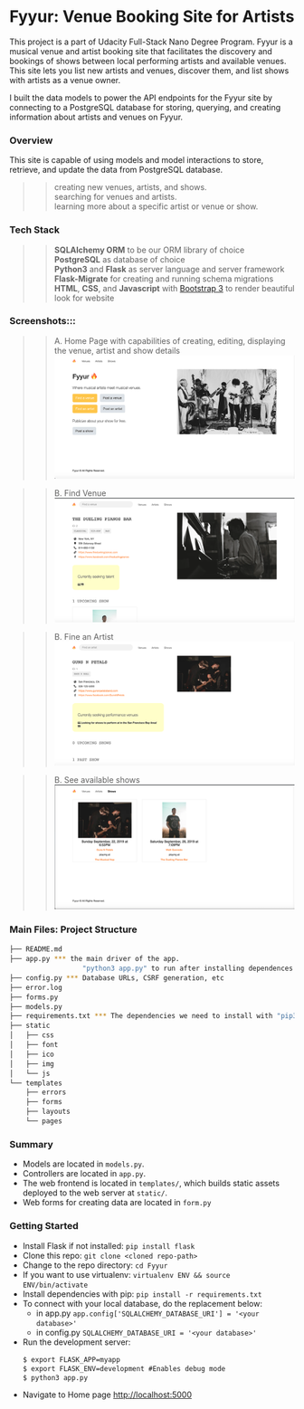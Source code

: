 # Fyyur: Venue Booking Site for Artists

This project is a part of Udacity Full-Stack Nano Degree Program. Fyyur is a musical venue and artist booking site that facilitates the discovery and bookings of shows between local performing artists and available venues. This site lets you list new artists and venues, discover them, and list shows with artists as a venue owner.

I built the data models to power the API endpoints for the Fyyur site by connecting to a PostgreSQL database for storing, querying, and creating information about artists and venues on Fyyur.

### Overview

This site is capable of using models and model interactions to store, retrieve, and update the data from PostgreSQL database.

>> creating new venues, artists, and shows.<br />
>> searching for venues and artists.<br />
>> learning more about a specific artist or venue or show.

### Tech Stack

>> **SQLAlchemy ORM** to be our ORM library of choice<br />
>> **PostgreSQL** as database of choice<br />
>> **Python3** and **Flask** as server language and server framework<br />
>> **Flask-Migrate** for creating and running schema migrations<br />
>> **HTML**, **CSS**, and **Javascript** with [Bootstrap 3](https://getbootstrap.com/docs/3.4/customize/) to render beautiful look for website

### Screenshots:::

>> A. Home Page with capabilities of creating, editing, displaying the venue, artist and show details
![Alt text](Image/fyyur_home_page.png?raw=true "Home Page")

>> B. Find Venue
![Alt text](Image/fyyur_find_venue.png?raw=true "Find Venue")

>> B. Fine an Artist
![Alt text](Image/fyyur_find_artist.png?raw=true "Find Artist")

>> B. See available shows
![Alt text](Image/fyyur_available_shows.png?raw=true "Available Shows")

### Main Files: Project Structure

  ```sh
  ├── README.md
  ├── app.py *** the main driver of the app.
                    "python3 app.py" to run after installing dependences
  ├── config.py *** Database URLs, CSRF generation, etc
  ├── error.log
  ├── forms.py
  ├── models.py  
  ├── requirements.txt *** The dependencies we need to install with "pip3 install -r requirements.txt"
  ├── static
  │   ├── css
  │   ├── font
  │   ├── ico
  │   ├── img
  │   └── js
  └── templates
      ├── errors
      ├── forms
      ├── layouts
      └── pages
  ```

### Summary

* Models are located in `models.py`.
* Controllers are located in `app.py`.
* The web frontend is located in `templates/`, which builds static assets deployed to the web server at `static/`.
* Web forms for creating data are located in `form.py`

### Getting Started

* Install Flask if not installed: ```pip install flask```
* Clone this repo: ```git clone <cloned repo-path>```
* Change to the repo directory: ```cd Fyyur```
* If you want to use virtualenv: ```virtualenv ENV && source ENV/bin/activate```
* Install dependencies with pip: ```pip install -r requirements.txt```
* To connect with your local database, do the replacement below:
  * in app.py ```app.config['SQLALCHEMY_DATABASE_URI'] = '<your database>'```
  * in config.py ```SQLALCHEMY_DATABASE_URI = '<your database>'```
* Run the development server:
  ```
  $ export FLASK_APP=myapp
  $ export FLASK_ENV=development #Enables debug mode
  $ python3 app.py
  ```
* Navigate to Home page [http://localhost:5000](http://localhost:5000)
